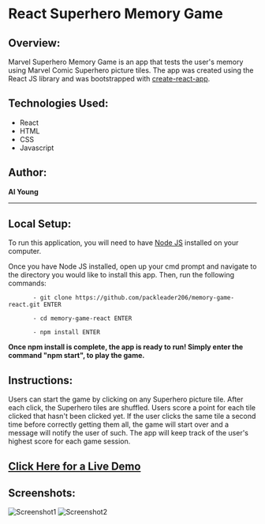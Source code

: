# React Superhero Memory Game

## Overview:

Marvel Superhero Memory Game is an app that tests the user's memory using Marvel Comic Superhero picture tiles.  The app was created using the React JS library and was bootstrapped with [create-react-app](https://github.com/facebook/create-react-app).

## Technologies Used:

- React
- HTML
- CSS
- Javascript

## Author:

<strong>Al Young</strong>
<hr>

## Local Setup:

To run this application, you will need to have <a href="https://nodejs.org/en/download/">Node JS</a> installed on your computer.

Once you have Node JS installed, open up your cmd prompt and navigate to the directory you would like to install this app. Then, run the following commands: 

           - git clone https://github.com/packleader206/memory-game-react.git ENTER
           
           - cd memory-game-react ENTER
           
           - npm install ENTER
           
 <strong>Once npm install is complete, the app is ready to run! Simply enter the command "npm start", to play the game.</strong>

## Instructions:

Users can start the game by clicking on any Superhero picture tile.  After each click, the Superhero tiles are shuffled.  Users score a point for each tile clicked that hasn't been clicked yet.  If the user clicks the same tile a second time before correctly getting them all, the game will start over and a message will notify the user of such.  The app will keep track of the user's highest score for each game session.

## [Click Here for a Live Demo](https://mighty-taiga-20181.herokuapp.com/)


## Screenshots:
            
 <img src="https://packleader206.github.io/memory-game-react/public/screenshot1.png" alt="Screenshot1">
 <img src="https://packleader206.github.io/memory-game-react/public/screenshot2.png" alt="Screenshot2">
 





